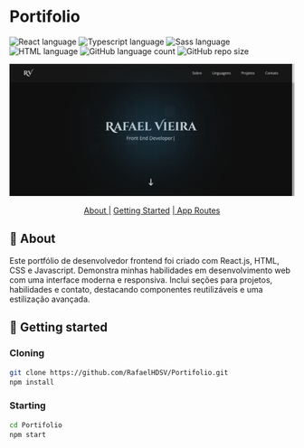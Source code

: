 # Portifolio

![React language](https://img.shields.io/badge/React-005CFE?style=for-the-badge&logo=react)
![Typescript language](https://img.shields.io/badge/TypeScript-007ACC?style=for-the-badge&logo=typescript&logoColor=white)
![Sass language](https://img.shields.io/badge/Sass-CC6699?style=for-the-badge&logo=sass&logoColor=white)
![HTML language](https://img.shields.io/badge/HTML5-E34F26?style=for-the-badge&logo=html5&logoColor=white)
![GitHub language count](https://img.shields.io/github/languages/count/RafaelHDSV/Portifolio?style=for-the-badge)
![GitHub repo size](https://img.shields.io/github/repo-size/RafaelHDSV/Portifolio?style=for-the-badge)

<p align="center">
    <img src="./public/main.png" alt="main.png">
</p>

<p align="center">
    <a href="#about">About |</a> 
    <a href="#started">Getting Started</a> 
    <a href="#routes">| App Routes</a> 
</p>

<h2 id="about">📌 About</h2>

Este portfólio de desenvolvedor frontend foi criado com React.js, HTML, CSS e Javascript. Demonstra minhas habilidades em desenvolvimento web com uma interface moderna e responsiva. Inclui seções para projetos, habilidades e contato, destacando componentes reutilizáveis e uma estilização avançada.

<h2 id="started">🚀 Getting started</h2>

<h3>Cloning</h3>

```bash
git clone https://github.com/RafaelHDSV/Portifolio.git
npm install
```

<h3>Starting</h3>

```bash
cd Portifolio
npm start
```

<!-- <h2 id="routes">📍 Application Routes</h2> -->

<!-- {Introdução breve das rotas da sua aplicação} -->

​

<!-- | route | description
|----------------------|-----------------------------------------------------
| <kbd>/</kbd> | home page -->

<!-- | <kbd>/movie</kbd> | page to get more detailed information about the selected film -->
<!-- | <kbd>/user</kbd> | page to select the user icon -->
<!-- | <kbd>/_error_</kbd> | page when the route does not exist or is not found -->

<!-- <hr/>

### route: <kbd>/</kbd>

<img src="./public/images/root.png"/>

<hr/>

### route: <kbd>/movie</kbd>

-    movie
     <img src="./public/images/movie.png"/>

-    tv
     <img src="./public/images/tv.png"/>

<hr/>

### route: <kbd>/user</kbd>

<img src="./public/images/user.png"/> -->
